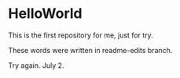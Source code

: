 # HelloWorld
This is the first repository for me, just for try.

These words were written in readme-edits branch.

Try again. July 2.

